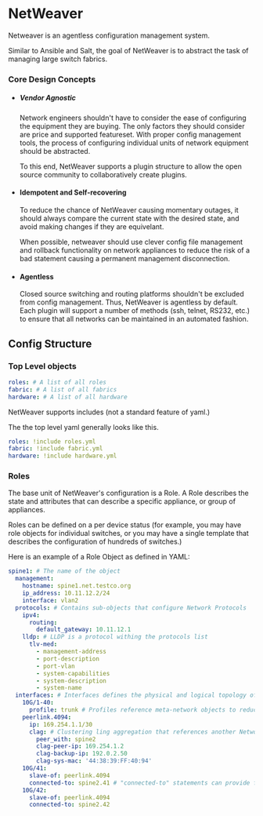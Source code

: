 # NetWeaver

Netweaver is an agentless configuration management system.

Similar to Ansible and Salt, the goal of NetWeaver is to abstract the task of managing large switch fabrics.

### Core Design Concepts

* ##### Vendor Agnostic

   Network engineers shouldn't have to consider the ease of configuring the equipment they are buying. The only factors they should consider are price and supported featureset. With proper config management tools, the process of configuring individual units of network equipment should be abstracted.
   
   To this end, NetWeaver supports a plugin structure to allow the open source community to collaboratively create plugins.

* #### Idempotent and Self-recovering

  To reduce the chance of NetWeaver causing momentary outages, it should always compare the current state with the desired state, and avoid making changes if they are equivelant.
  
  When possible, netweaver should use clever config file management and rollback functionality on network appliances to reduce the risk of a bad statement causing a permanent management disconnection.
  
* #### Agentless

  Closed source switching and routing platforms shouldn't be excluded from config management. Thus, NetWeaver is agentless by default. Each plugin will support a number of methods (ssh, telnet, RS232, etc.) to ensure that all networks can be maintained in an automated fashion.
  
  

## Config Structure

### Top Level objects
```yaml
roles: # A list of all roles
fabric: # A list of all fabrics
hardware: # A list of all hardware
```

NetWeaver supports includes (not a standard feature of yaml.)

The the top level yaml generally looks like this.

```yaml
roles: !include roles.yml
fabric: !include fabric.yml
hardware: !include hardware.yml

```

### Roles

The base unit of NetWeaver's configuration is a Role. A Role describes the state and attributes that can describe a specific appliance, or group of appliances.

Roles can be defined on a per device status (for example, you may have role objects for individual switches, or you may have a single template that describes the configuration of hundreds of switches.)

Here is an example of a Role Object as defined in YAML:
```yaml
spine1: # The name of the object
  management: 
    hostname: spine1.net.testco.org
    ip_address: 10.11.12.2/24
    interface: vlan2
  protocols: # Contains sub-objects that configure Network Protocols
    ipv4: 
      routing:
        default_gateway: 10.11.12.1
    lldp: # LLDP is a protocol withing the protocols list
      tlv-med:
        - management-address
        - port-description
        - port-vlan
        - system-capabilities
        - system-description
        - system-name
  interfaces: # Interfaces defines the physical and logical topology of a network object with switching capability
    10G/1-40:
      profile: trunk # Profiles reference meta-network objects to reduce repeated statements
    peerlink.4094:
      ip: 169.254.1.1/30
      clag: # Clustering ling aggregation that references another Network Object to reduce configuration length
        peer_with: spine2
        clag-peer-ip: 169.254.1.2
        clag-backup-ip: 192.0.2.50
        clag-sys-mac: '44:38:39:FF:40:94'
    10G/41:
      slave-of: peerlink.4094 
      connected-to: spine2.41 # "connected-to" statements can provide for physical interconnect drift management 
    10G/42:
      slave-of: peerlink.4094
      connected-to: spine2.42

```
  